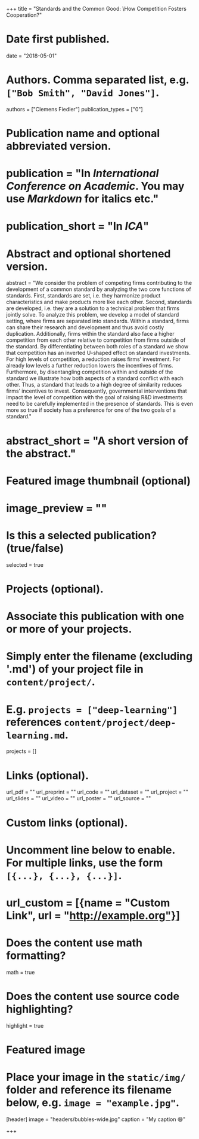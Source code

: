 +++
title = "Standards and the Common Good: \\How Competition Fosters Cooperation?"

# Date first published.
date = "2018-05-01"

# Authors. Comma separated list, e.g. `["Bob Smith", "David Jones"]`.
authors = ["Clemens Fiedler"]
publication_types = ["0"]

# Publication name and optional abbreviated version.
# publication = "In *International Conference on Academic*. You may use *Markdown* for italics etc."
# publication_short = "In *ICA*"

# Abstract and optional shortened version.
abstract = "We consider the problem of competing firms contributing to the development of a common standard by analyzing the two core functions of standards. First, standards are set, i.e. they harmonize product characteristics and make products more like each other. Second, standards are developed, i.e. they are a solution to a technical problem that firms jointly solve. To analyze this problem, we develop a model of standard setting, where firms are separated into standards. Within a standard, firms can share their research and development and thus avoid costly duplication. Additionally, firms within the standard also face a higher competition from each other relative to competition from firms outside of the standard. By differentiating between both roles of a standard we show that competition has an inverted U-shaped effect on standard investments. For high levels of competition, a reduction raises firms’ investment. For already low levels a further reduction lowers the incentives of firms. Furthermore, by disentangling competition within and outside of the standard we illustrate how both aspects of a standard conflict with each other. Thus, a standard that leads to a high degree of similarity reduces firms’ incentives to invest. Consequently, governmental interventions that impact the level of competition with the goal of raising R\&D investments need to be carefully implemented in the presence of standards. This is even more so true if society has a preference for one of the two goals of a standard."
# abstract_short = "A short version of the abstract."

# Featured image thumbnail (optional)
# image_preview = ""

# Is this a selected publication? (true/false)
selected = true

# Projects (optional).
#   Associate this publication with one or more of your projects.
#   Simply enter the filename (excluding '.md') of your project file in `content/project/`.
#   E.g. `projects = ["deep-learning"]` references `content/project/deep-learning.md`.
projects = []

# Links (optional).
url_pdf = ""
url_preprint = ""
url_code = ""
url_dataset = ""
url_project = ""
url_slides = ""
url_video = ""
url_poster = ""
url_source = ""

# Custom links (optional).
#   Uncomment line below to enable. For multiple links, use the form `[{...}, {...}, {...}]`.
# url_custom = [{name = "Custom Link", url = "http://example.org"}]

# Does the content use math formatting?
math = true

# Does the content use source code highlighting?
highlight = true

# Featured image
# Place your image in the `static/img/` folder and reference its filename below, e.g. `image = "example.jpg"`.
[header]
image = "headers/bubbles-wide.jpg"
caption = "My caption 😄"

+++
